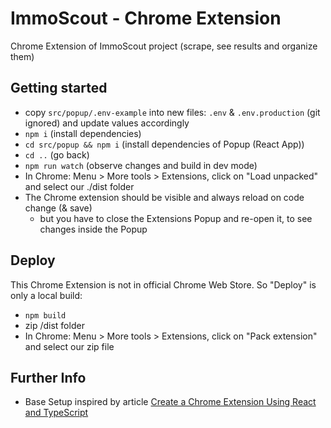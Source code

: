 # ImmoScout - Chrome Extension

Chrome Extension of ImmoScout project (scrape, see results and organize them)

## Getting started

-   copy `src/popup/.env-example` into new files: `.env` & `.env.production` (git ignored) and update values accordingly
-   `npm i` (install dependencies)
-   `cd src/popup && npm i` (install dependencies of Popup (React App))
-   `cd ..` (go back)
-   `npm run watch` (observe changes and build in dev mode)
-   In Chrome: Menu > More tools > Extensions, click on "Load unpacked" and select our ./dist folder
-   The Chrome extension should be visible and always reload on code change (& save)
    -   but you have to close the Extensions Popup and re-open it, to see changes inside the Popup

## Deploy

This Chrome Extension is not in official Chrome Web Store. So "Deploy" is only a local build:

-   `npm build`
-   zip /dist folder
-   In Chrome: Menu > More tools > Extensions, click on "Pack extension" and select our zip file

## Further Info

-   Base Setup inspired by article [Create a Chrome Extension Using React and TypeScript](https://medium.com/better-programming/create-a-chrome-extension-using-react-and-typescript-50e94e14320c)
